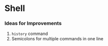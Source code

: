 # Shell

### Ideas for Improvements
1. `history` command
2. Semicolons for multiple commands in one line
